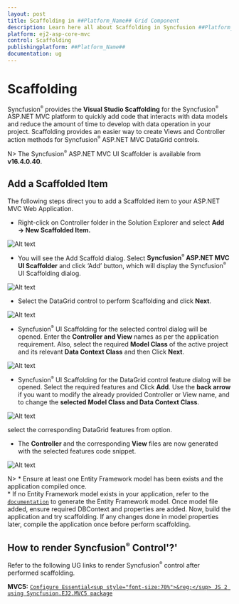 ```yaml
---
layout: post
title: Scaffolding in ##Platform_Name## Grid Component
description: Learn here all about Scaffolding in Syncfusion ##Platform_Name## Grid component of Syncfusion Essential JS 2 and more.
platform: ej2-asp-core-mvc
control: Scaffolding
publishingplatform: ##Platform_Name##
documentation: ug
---
```



# Scaffolding

Syncfusion<sup style="font-size:70%">&reg;</sup> provides the **Visual Studio Scaffolding** for the Syncfusion<sup style="font-size:70%">&reg;</sup> ASP.NET MVC platform to quickly add code that interacts with data models and reduce the amount of time to develop with data operation in your project. Scaffolding provides an easier way to create Views and Controller action methods for Syncfusion<sup style="font-size:70%">&reg;</sup> ASP.NET MVC DataGrid controls.

N> The Syncfusion<sup style="font-size:70%">&reg;</sup> ASP.NET MVC UI Scaffolder is available from **v16.4.0.40**.

## Add a Scaffolded Item

The following steps direct you to add a Scaffolded item to your ASP.NET MVC Web Application.

* Right-click on Controller folder in the Solution Explorer and select **Add → New Scaffolded Item.**

![Alt text](./images/common-template.PNG)

* You will see the Add Scaffold dialog. Select **Syncfusion<sup style="font-size:70%">&reg;</sup> ASP.NET MVC UI Scaffolder** and click ‘Add’ button, which will display the Syncfusion<sup style="font-size:70%">&reg;</sup> UI Scaffolding dialog.

![Alt text](./images/ui-scaffolder.PNG)

* Select the DataGrid control to perform Scaffolding and click **Next**.

![Alt text](./images/control-template.PNG)

* Syncfusion<sup style="font-size:70%">&reg;</sup> UI Scaffolding for the selected control dialog will be opened. Enter the **Controller and View** names as per the application requirement. Also, select the required **Model Class** of the active project and its relevant **Data Context Class** and then Click **Next**.

![Alt text](./images/scaffold-template.PNG)

* Syncfusion<sup style="font-size:70%">&reg;</sup> UI Scaffolding for the DataGrid control feature dialog will be opened. Select the required features and Click **Add**. Use the **back arrow** if you want to modify the already provided Controller or View name, and to change the **selected Model Class and Data Context Class**.

![Alt text](./images/feature.PNG)

select the corresponding DataGrid features from option.

* The **Controller** and the corresponding **View** files are now generated with the selected features code snippet.

![Alt text](./images/explorer-mvc.PNG)

N> * Ensure at least one Entity Framework model has been exists and the application compiled once.
<br/> * If no Entity Framework model exists in your application, refer to the [`documentation`](https://docs.microsoft.com/en-us/aspnet/mvc/overview/getting-started/database-first-development/creating-the-web-application#generate-the-models) to generate the Entity Framework model. Once model file added, ensure required DBContext and properties are added. Now, build the application and try scaffolding. If any changes done in model properties later, compile the application once before perform scaffolding.

## How to render Syncfusion<sup style="font-size:70%">&reg;</sup> Control'?'

Refer to the following UG links to render Syncfusion<sup style="font-size:70%">&reg;</sup> control after performed scaffolding.

**MVC5:** [`Configure Essential<sup style="font-size:70%">&reg;</sup> JS 2 using Syncfusion.EJ2.MVC5 package`](https://ej2.syncfusion.com/aspnetmvc/documentation/getting-started/visual-studio-2017/#configure-essential-js-2-in-the-application)
